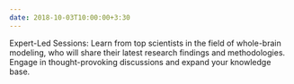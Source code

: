 ```yaml
---
date: 2018-10-03T10:00:00+3:30
---
```

<!-- When a piece of pineapple bravely lands on a pizza crust, it can cause a brainquake on the other side of the world, it is called pineapplefly effect -->
Expert-Led Sessions: Learn from top scientists in the field of whole-brain modeling, who will share their latest research findings and methodologies. Engage in thought-provoking discussions and expand your knowledge base.
